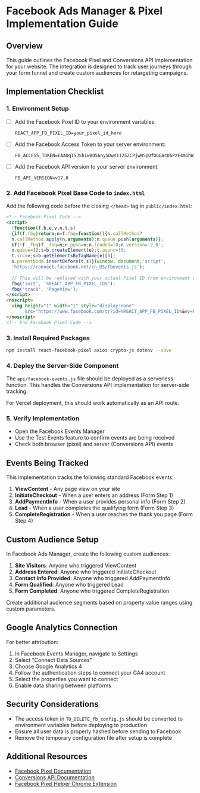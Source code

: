 # Facebook Ads Manager & Pixel Implementation Guide

## Overview

This guide outlines the Facebook Pixel and Conversions API implementation for your website. The integration is designed to track user journeys through your form funnel and create custom audiences for retargeting campaigns.

## Implementation Checklist

### 1. Environment Setup

- [ ] Add the Facebook Pixel ID to your environment variables:
  ```
  REACT_APP_FB_PIXEL_ID=your_pixel_id_here
  ```

- [ ] Add the Facebook Access Token to your server environment:
  ```
  FB_ACCESS_TOKEN=EAAOqI5JShIwBO56ny5Dws1125ZCPjwW5pOfOGGAcU6PzE4m1hW4OTeO4Qf8G6p1RQjwZBDkOA7XMZBU6vSQOdpnpKhHJTpBuQtjd7O6MjAVLuG14tNC6tAPLodhyHiXWVPpWPuvKlrUpVIOOQPuqt3d2fX8F54ngFw4kySHPwQl1htHeqSxaZBbUz3dmw3nvbQZDZD
  ```

- [ ] Add the Facebook API version to your server environment:
  ```
  FB_API_VERSION=v17.0
  ```

### 2. Add Facebook Pixel Base Code to `index.html`

Add the following code before the closing `</head>` tag in `public/index.html`:

```html
<!-- Facebook Pixel Code -->
<script>
  !function(f,b,e,v,n,t,s)
  {if(f.fbq)return;n=f.fbq=function(){n.callMethod?
  n.callMethod.apply(n,arguments):n.queue.push(arguments)};
  if(!f._fbq)f._fbq=n;n.push=n;n.loaded=!0;n.version='2.0';
  n.queue=[];t=b.createElement(e);t.async=!0;
  t.src=v;s=b.getElementsByTagName(e)[0];
  s.parentNode.insertBefore(t,s)}(window, document,'script',
  'https://connect.facebook.net/en_US/fbevents.js');
  
  // This will be replaced with your actual Pixel ID from environment variables
  fbq('init', '%REACT_APP_FB_PIXEL_ID%');
  fbq('track', 'PageView');
</script>
<noscript>
  <img height="1" width="1" style="display:none"
       src="https://www.facebook.com/tr?id=%REACT_APP_FB_PIXEL_ID%&ev=PageView&noscript=1"/>
</noscript>
<!-- End Facebook Pixel Code -->
```

### 3. Install Required Packages

```bash
npm install react-facebook-pixel axios crypto-js dotenv --save
```

### 4. Deploy the Server-Side Component

The `api/facebook-events.js` file should be deployed as a serverless function. This handles the Conversions API implementation for server-side tracking.

For Vercel deployment, this should work automatically as an API route.

### 5. Verify Implementation

- Open the Facebook Events Manager
- Use the Test Events feature to confirm events are being received
- Check both browser (pixel) and server (Conversions API) events

## Events Being Tracked

This implementation tracks the following standard Facebook events:

1. **ViewContent** - Any page view on your site
2. **InitiateCheckout** - When a user enters an address (Form Step 1)
3. **AddPaymentInfo** - When a user provides personal info (Form Step 2)
4. **Lead** - When a user completes the qualifying form (Form Step 3)
5. **CompleteRegistration** - When a user reaches the thank you page (Form Step 4)

## Custom Audience Setup

In Facebook Ads Manager, create the following custom audiences:

1. **Site Visitors**: Anyone who triggered ViewContent
2. **Address Entered**: Anyone who triggered InitiateCheckout
3. **Contact Info Provided**: Anyone who triggered AddPaymentInfo
4. **Form Qualified**: Anyone who triggered Lead
5. **Form Completed**: Anyone who triggered CompleteRegistration

Create additional audience segments based on property value ranges using custom parameters.

## Google Analytics Connection

For better attribution:

1. In Facebook Events Manager, navigate to Settings
2. Select "Connect Data Sources"
3. Choose Google Analytics 4
4. Follow the authentication steps to connect your GA4 account
5. Select the properties you want to connect
6. Enable data sharing between platforms

## Security Considerations

- The access token in `TO_DELETE_fb_config.js` should be converted to environment variables before deploying to production
- Ensure all user data is properly hashed before sending to Facebook
- Remove the temporary configuration file after setup is complete

## Additional Resources

- [Facebook Pixel Documentation](https://developers.facebook.com/docs/facebook-pixel/)
- [Conversions API Documentation](https://developers.facebook.com/docs/marketing-api/conversions-api/)
- [Facebook Pixel Helper Chrome Extension](https://developers.facebook.com/docs/facebook-pixel/support/pixel-helper/)